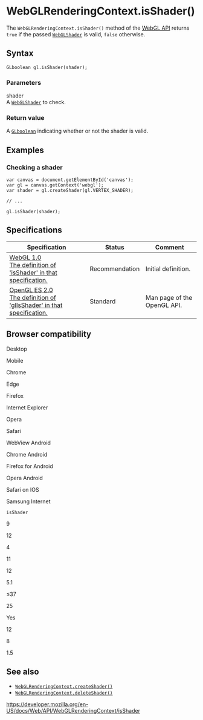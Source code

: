 WebGLRenderingContext.isShader()
================================

The `WebGLRenderingContext.isShader()` method of the [WebGL API](../webgl_api) returns `true` if the passed [`WebGLShader`](../webglshader) is valid, `false` otherwise.

Syntax
------

    GLboolean gl.isShader(shader);

### Parameters

shader  
A [`WebGLShader`](../webglshader) to check.

### Return value

A [`GLboolean`](../webgl_api/types) indicating whether or not the shader is valid.

Examples
--------

### Checking a shader

    var canvas = document.getElementById('canvas');
    var gl = canvas.getContext('webgl');
    var shader = gl.createShader(gl.VERTEX_SHADER);

    // ...

    gl.isShader(shader);

Specifications
--------------

<table><thead><tr class="header"><th>Specification</th><th>Status</th><th>Comment</th></tr></thead><tbody><tr class="odd"><td><a href="https://www.khronos.org/registry/webgl/specs/latest/1.0/#5.14.9">WebGL 1.0<br />
<span class="small">The definition of 'isShader' in that specification.</span></a></td><td><span class="spec-rec">Recommendation</span></td><td>Initial definition.</td></tr><tr class="even"><td><a href="https://www.khronos.org/opengles/sdk/docs/man/xhtml/glIsShader.xml">OpenGL ES 2.0<br />
<span class="small">The definition of 'glIsShader' in that specification.</span></a></td><td><span class="spec-standard">Standard</span></td><td>Man page of the OpenGL API.</td></tr></tbody></table>

Browser compatibility
---------------------

Desktop

Mobile

Chrome

Edge

Firefox

Internet Explorer

Opera

Safari

WebView Android

Chrome Android

Firefox for Android

Opera Android

Safari on IOS

Samsung Internet

`isShader`

9

12

4

11

12

5.1

≤37

25

Yes

12

8

1.5

See also
--------

-   [`WebGLRenderingContext.createShader()`](createshader)
-   [`WebGLRenderingContext.deleteShader()`](deleteshader)

<a href="https://developer.mozilla.org/en-US/docs/Web/API/WebGLRenderingContext/isShader" class="_attribution-link">https://developer.mozilla.org/en-US/docs/Web/API/WebGLRenderingContext/isShader</a>
